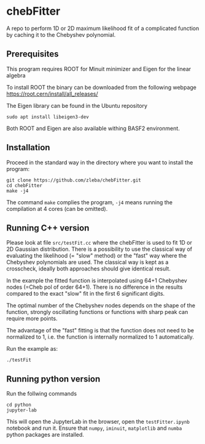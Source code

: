 # chebFitter
A repo to perform 1D or 2D maximum likelihood fit of a complicated function by caching it to the Chebyshev polynomial.

## Prerequisites
This program requires ROOT for Minuit minimizer and Eigen for the linear algebra

To install ROOT the binary can be downloaded from the following webpage
https://root.cern/install/all_releases/

The Eigen library can be found in the Ubuntu repository 
```
sudo apt install libeigen3-dev
```

Both ROOT and Eigen are also available withing BASF2 environment.

## Installation
Proceed in the standard way in the directory where you want to install the program:
```
git clone https://github.com/zleba/chebFitter.git
cd chebFitter
make -j4
```

The command `make` complies the program, `-j4` means running the compilation at 4 cores (can be omitted).

## Running C++ version

Please look at file `src/testFit.cc` where the chebFitter is used to fit 1D or 2D Gaussian distribution.
There is a possibility to use the classical way of evaluating the likelihood (= "slow" method) or the "fast" way where the Chebyshev polynomials are used.
The classical way is kept as a crosscheck, ideally both approaches should give identical result.

In the example the fitted function is interpolated using 64+1 Chebyshev nodes (=Cheb pol of order 64+1).
There is no difference in the results compared to the exact "slow" fit in the first 6 significant digits.


The optimal number of the Chebyshev nodes depends on the shape of the function, strongly oscillating functions or functions with sharp peak can require more points.


The advantage of the "fast" fitting is that the function does not need to be normalized to 1, i.e. the function is internally normalized to 1 automatically.

Run the example as:
```
./testFit
```
## Running python version

Run the follwing commands
```
cd python
jupyter-lab
```
This will open the JupyterLab in the browser, open the `testFitter.ipynb` notebook and run it.
Ensure that `numpy`, `iminuit`, `matplotlib` and `numba` python packages are installed.
